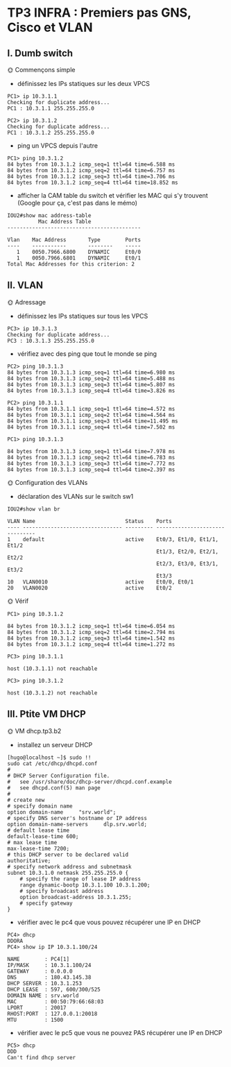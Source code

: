 # TP3 INFRA : Premiers pas GNS, Cisco et VLAN

## I. Dumb switch

🌞 Commençons simple

- définissez les IPs statiques sur les deux VPCS

```
PC1> ip 10.3.1.1
Checking for duplicate address...
PC1 : 10.3.1.1 255.255.255.0

PC2> ip 10.3.1.2
Checking for duplicate address...
PC1 : 10.3.1.2 255.255.255.0
```

- ping un VPCS depuis l'autre

```
PC1> ping 10.3.1.2
84 bytes from 10.3.1.2 icmp_seq=1 ttl=64 time=6.588 ms
84 bytes from 10.3.1.2 icmp_seq=2 ttl=64 time=6.757 ms
84 bytes from 10.3.1.2 icmp_seq=3 ttl=64 time=3.706 ms
84 bytes from 10.3.1.2 icmp_seq=4 ttl=64 time=18.852 ms
```

- afficher la CAM table du switch et vérifier les MAC qui s'y trouvent (Google pour ça, c'est pas dans le mémo)

```
IOU2#show mac address-table
          Mac Address Table
-------------------------------------------

Vlan    Mac Address       Type        Ports
----    -----------       --------    -----
   1    0050.7966.6800    DYNAMIC     Et0/0
   1    0050.7966.6801    DYNAMIC     Et0/1
Total Mac Addresses for this criterion: 2
```

## II. VLAN

🌞 Adressage

- définissez les IPs statiques sur tous les VPCS

```
PC3> ip 10.3.1.3
Checking for duplicate address...
PC3 : 10.3.1.3 255.255.255.0
```

- vérifiez avec des ping que tout le monde se ping

```
PC2> ping 10.3.1.3
84 bytes from 10.3.1.3 icmp_seq=1 ttl=64 time=6.980 ms
84 bytes from 10.3.1.3 icmp_seq=2 ttl=64 time=5.488 ms
84 bytes from 10.3.1.3 icmp_seq=3 ttl=64 time=5.807 ms
84 bytes from 10.3.1.3 icmp_seq=4 ttl=64 time=3.826 ms

PC2> ping 10.3.1.1
84 bytes from 10.3.1.1 icmp_seq=1 ttl=64 time=4.572 ms
84 bytes from 10.3.1.1 icmp_seq=2 ttl=64 time=4.564 ms
84 bytes from 10.3.1.1 icmp_seq=3 ttl=64 time=11.495 ms
84 bytes from 10.3.1.1 icmp_seq=4 ttl=64 time=7.502 ms

PC1> ping 10.3.1.3

84 bytes from 10.3.1.3 icmp_seq=1 ttl=64 time=7.978 ms
84 bytes from 10.3.1.3 icmp_seq=2 ttl=64 time=6.783 ms
84 bytes from 10.3.1.3 icmp_seq=3 ttl=64 time=7.772 ms
84 bytes from 10.3.1.3 icmp_seq=4 ttl=64 time=2.397 ms
```

🌞 Configuration des VLANs

- déclaration des VLANs sur le switch sw1

```
IOU2#show vlan br

VLAN Name                             Status    Ports
---- -------------------------------- --------- -------------------------------
1    default                          active    Et0/3, Et1/0, Et1/1, Et1/2
                                                Et1/3, Et2/0, Et2/1, Et2/2
                                                Et2/3, Et3/0, Et3/1, Et3/2
                                                Et3/3
10   VLAN0010                         active    Et0/0, Et0/1
20   VLAN0020                         active    Et0/2
```

🌞 Vérif

```
PC1> ping 10.3.1.2

84 bytes from 10.3.1.2 icmp_seq=1 ttl=64 time=6.054 ms
84 bytes from 10.3.1.2 icmp_seq=2 ttl=64 time=2.794 ms
84 bytes from 10.3.1.2 icmp_seq=3 ttl=64 time=1.542 ms
84 bytes from 10.3.1.2 icmp_seq=4 ttl=64 time=1.272 ms

PC3> ping 10.3.1.1

host (10.3.1.1) not reachable

PC3> ping 10.3.1.2

host (10.3.1.2) not reachable
```

## III. Ptite VM DHCP

🌞 VM dhcp.tp3.b2

- installez un serveur DHCP

```
[hugo@localhost ~]$ sudo !!
sudo cat /etc/dhcp/dhcpd.conf
#
# DHCP Server Configuration file.
#   see /usr/share/doc/dhcp-server/dhcpd.conf.example
#   see dhcpd.conf(5) man page
#
# create new
# specify domain name
option domain-name     "srv.world";
# specify DNS server's hostname or IP address
option domain-name-servers     dlp.srv.world;
# default lease time
default-lease-time 600;
# max lease time
max-lease-time 7200;
# this DHCP server to be declared valid
authoritative;
# specify network address and subnetmask
subnet 10.3.1.0 netmask 255.255.255.0 {
    # specify the range of lease IP address
    range dynamic-bootp 10.3.1.100 10.3.1.200;
    # specify broadcast address
    option broadcast-address 10.3.1.255;
    # specify gateway
}
```

- vérifier avec le pc4 que vous pouvez récupérer une IP en DHCP

```
PC4> dhcp
DDORA
PC4> show ip IP 10.3.1.100/24

NAME        : PC4[1]
IP/MASK     : 10.3.1.100/24
GATEWAY     : 0.0.0.0
DNS         : 180.43.145.38
DHCP SERVER : 10.3.1.253
DHCP LEASE  : 597, 600/300/525
DOMAIN NAME : srv.world
MAC         : 00:50:79:66:68:03
LPORT       : 20017
RHOST:PORT  : 127.0.0.1:20018
MTU         : 1500
```

- vérifier avec le pc5 que vous ne pouvez PAS récupérer une IP en DHCP

```
PC5> dhcp
DDD
Can't find dhcp server
```